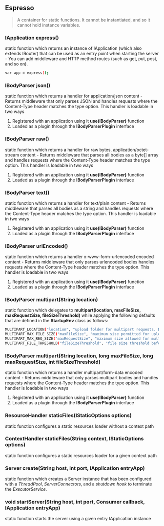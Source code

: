 ## Espresso

> A container for static functions. It cannot be instantiated, and so it cannot hold instance variables.

### IApplication express()

static function which returns an instance of IApplication (which also extends IRouter) that can be used as an entry
point when starting the server - You can add middleware and HTTP method routes (such as get, put, post, and so on).

```bash
var app = express();
```

### IBodyParser json()

static function which returns a handler for application/json content - Returns middleware that only parses JSON and
handles requests where the Content-Type header matches the type option.
This handler is loadable in two ways

1. Registered with an application using it __use(IBodyParser)__ function
2. Loaded as a plugin through the __IBodyParserPlugin__ interface

### IBodyParser raw()

static function which returns a handler for raw bytes, application/octet-stream content - Returns middleware that
parses all bodies as a byte[] array and handles requests where the Content-Type header matches the type option.
This handler is loadable in two ways

1. Registered with an application using it __use(IBodyParser)__ function
2. Loaded as a plugin through the __IBodyParserPlugin__ interface

### IBodyParser text()

static function which returns a handler for text/plain content - Returns middleware that parses all bodies as a string
and handles requests where the Content-Type header matches the type option.
This handler is loadable in two ways

1. Registered with an application using it __use(IBodyParser)__ function
2. Loaded as a plugin through the __IBodyParserPlugin__ interface

### IBodyParser urlEncoded()

static function which returns a handler x-www-form-urlencoded encoded content - Returns middleware that only parses
urlencoded bodies handles requests where the Content-Type header matches the type option.
This handler is loadable in two ways

1. Registered with an application using it __use(IBodyParser)__ function
2. Loaded as a plugin through the __IBodyParserPlugin__ interface

### IBodyParser multipart(String location)

static function which delegates to __multipart(location, maxFileSize, maxRequestSize, fileSizeThreshold)__ while
applying the following defaults that are defined in the __StartupEnv__ class as follows:

```bash
MULTIPART_LOCATION("location", "upload folder for multipart requests. Default is java's temp directory", System.getProperty("java.io.tmpdir")),
MULTIPART_MAX_FILE_SIZE("maxFileSize", "maximum size permitted for uploaded file. Default is 1MB", 1_000_000L),
MULTIPART_MAX_REQ_SIZE("maxRequestSize", "maximum size allowed for multipart/form-data request. Default is 10MB", 10_000_000L),
MULTIPART_FILE_THRESHOLD("fileSizeThreshold", "file size threshold before which it is written to disk. Default is 0", 0)
```

### IBodyParser multipart(String location, long maxFileSize, long maxRequestSize, int fileSizeThreshold)

static function which returns a handler multipart/form-data encoded content - Returns middleware that only parses
multipart bodies and handles requests where the Content-Type header matches the type option.
This handler is loadable in two ways

1. Registered with an application using it __use(IBodyParser)__ function
2. Loaded as a plugin through the __IBodyParserPlugin__ interface

### ResourceHandler staticFiles(IStaticOptions options)

static function configures a static resources loader without a context path

### ContextHandler staticFiles(String context, IStaticOptions options)

static function configures a static resources loader for a given context path

### Server create(String host, int port, IApplication entryApp)

static function which creates a Server instance that has been configured with a _ThreadPool_, _ServerConnectors_, and
a _shutdown hook_ to terminate the _ExecutorService_.

### void startServer(String host, int port, Consumer<String> callback, IApplication entryApp)

static function starts the server using a given entry IApplication instance